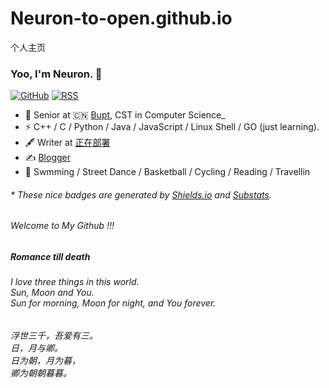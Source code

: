 # Neuron-to-open.github.io
个人主页
### Yoo, I'm Neuron. 👋

[![GitHub](https://img.shields.io/badge/dynamic/json?logo=github&label=GitHub&labelColor=495867&color=495867&query=%24.data.totalSubs&url=https%3A%2F%2Fapi.spencerwoo.com%2Fsubstats%2F%3Fsource%3Dgithub%26queryKey%3Dhayschan&style=flat-square)](https://github.com/Neuron-to-open)
[![RSS](https://img.shields.io/badge/dynamic/json?logo=rss&logoColor=white&label=RSS&labelColor=95B8D1&color=95B8D1&query=%24.data.totalSubs&url=https%3A%2F%2Fapi.spencerwoo.com%2Fsubstats%2F%3Fsource%3Dfeedly%257Cinoreader%257CfeedsPub%26queryKey%3Dhttps://haysc.tech/feed.xml&style=flat-square)](暂未开发)

- 🍻 Senior at 🇨🇳 [Bupt](https://www.bupt.edu.cn), CST in Computer Science_
- ⚡ C++ / C / Python / Java / JavaScript / Linux Shell / GO (just learning).
- 🖋 Writer at [正在部署]()
- ✍️ [Blogger](正在部署)
- 🏃 Swmming / Street Dance / Basketball / Cycling / Reading / Travellin
<h6>* These nice badges are generated by <a href="https://shields.io/">Shields.io</a> and <a href="https://github.com/spencerwooo/Substats">Substats</a>.</h6>
<h6>Welcome to My Github !!! </h6>

<h5>Romance till death</h5>
<h6>
  I love three things in this world.
  <br>
Sun, Moon and You.
  <br>
Sun for morning, Moon for night, and You forever.
  <br>
</h6>
<h6>
  浮世三千，吾爱有三。
  <br>
日，月与卿。
  <br>
日为朝，月为暮，
  <br>
卿为朝朝暮暮。
  <br>
</h6>
